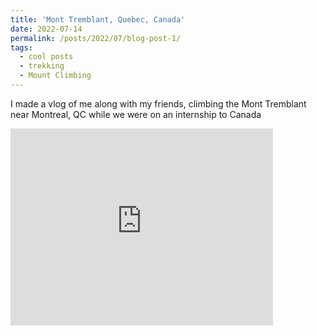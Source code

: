 ```yaml
---
title: 'Mont Tremblant, Quebec, Canada'
date: 2022-07-14
permalink: /posts/2022/07/blog-post-1/
tags:
  - cool posts
  - trekking
  - Mount Climbing
---
```


I made a vlog of me along with my friends, climbing the Mont Tremblant near Montreal, QC while we were on an internship to Canada

<iframe width="420" height="315" src="https://www.youtube.com/embed/watch?v=QwlqlMe-iPU" frameborder="0" allowfullscreen></iframe>
